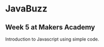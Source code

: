JavaBuzz 
========

Week 5 at Makers Academy
------------------------

Introduction to Javascript using simple code. 